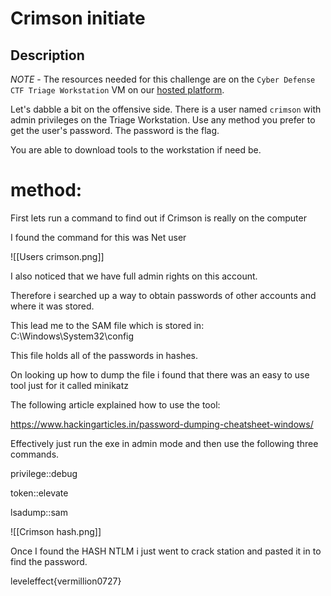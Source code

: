 # Crimson initiate


## Description

*NOTE* - The resources needed for this challenge are on the `Cyber Defense CTF Triage Workstation` VM on our [hosted platform](https://training.leveleffect.com/courses/f4a9466f-edb0-42ff-bb0e-a95af2b05de5).

Let's dabble a bit on the offensive side. There is a user named `crimson` with admin privileges on the Triage Workstation. Use any method you prefer to get the user's password. The password is the flag.

You are able to download tools to the workstation if need be.

# method:

First lets run a command to find out if Crimson is really on the computer

I found the command for this was Net user

![[Users crimson.png]]

I also noticed that we have full admin rights on this account.

Therefore i searched up a way to obtain passwords of other accounts and where it was stored.

This lead me to the SAM file which is stored in: C:\Windows\System32\config

This file holds all of the passwords in hashes.

On looking up how to dump the file i found that there was an easy to use tool just for it called minikatz

The following article explained how to use the tool:

https://www.hackingarticles.in/password-dumping-cheatsheet-windows/

Effectively just run the exe in admin mode and then use the following three commands.

privilege::debug 

token::elevate 

lsadump::sam

![[Crimson hash.png]]

Once I found the HASH NTLM i just went to crack station and pasted it in to find the password.

leveleffect{vermillion0727}